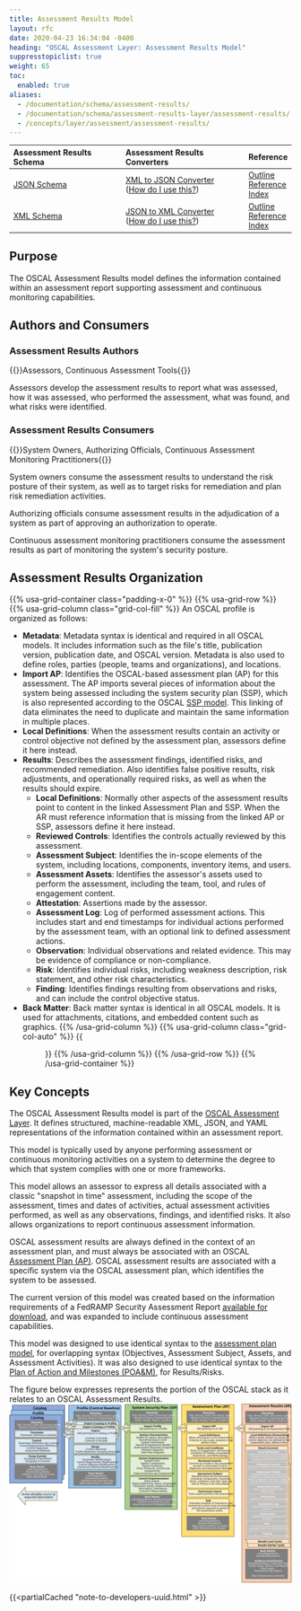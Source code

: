 ```yaml
---
title: Assessment Results Model
layout: rfc
date: 2020-04-23 16:34:04 -0400
heading: "OSCAL Assessment Layer: Assessment Results Model"
suppresstopiclist: true
weight: 65
toc:
  enabled: true
aliases:
  - /documentation/schema/assessment-results/
  - /documentation/schema/assessment-results-layer/assessment-results/
  - /concepts/layer/assessment/assessment-results/
---
```


| Assessment Results Schema | Assessment Results Converters | Reference
|:--- |:--- |:--- |
| [JSON Schema](https://pages.nist.gov/OSCAL-Reference/release-assets/latest/oscal_assessment-results_schema.json) | [XML to JSON Converter](https://pages.nist.gov/OSCAL-Reference/release-assets/latest/oscal_assessment-results_xml-to-json-converter.xsl)<br />([How do I use this?](https://github.com/usnistgov/OSCAL/blob/main/build/README.md#converters)) | [Outline](https://pages.nist.gov/OSCAL-Reference/models/latest/assessment-results/json-outline/)<br />[Reference](https://pages.nist.gov/OSCAL-Reference/models/latest/assessment-results/json-reference/)<br />[Index](https://pages.nist.gov/OSCAL-Reference/models/latest/assessment-results/json-index/) |
| [XML Schema](https://pages.nist.gov/OSCAL-Reference/release-assets/latest/oscal_assessment-results_schema.xsd) | [JSON to XML Converter](https://pages.nist.gov/OSCAL-Reference/release-assets/latest/oscal_assessment-results_json-to-xml-converter.xsl)<br />([How do I use this?](https://github.com/usnistgov/OSCAL/blob/main/build/README.md#converters)) | [Outline](https://pages.nist.gov/OSCAL-Reference/models/latest/assessment-results/xml-outline/)<br />[Reference](https://pages.nist.gov/OSCAL-Reference/models/latest/assessment-results/xml-reference/)<br />[Index](https://pages.nist.gov/OSCAL-Reference/models/latest/assessment-results/xml-index/) |

## Purpose

The OSCAL Assessment Results model defines the information contained within an assessment report supporting assessment and continuous monitoring capabilities.

## Authors and Consumers

### Assessment Results Authors

{{<callout>}}Assessors, Continuous Assessment Tools{{</callout>}}

Assessors develop the assessment results to report what was assessed, how it was assessed, who performed the assessment, what was found, and what risks were identified.

### Assessment Results Consumers

{{<callout>}}System Owners, Authorizing Officials, Continuous Assessment Monitoring Practitioners{{</callout>}}

System owners consume the assessment results to understand the risk posture of their system, as well as to target risks for remediation and plan risk remediation activities.

Authorizing officials consume assessment results in the adjudication of a system as part of approving an authorization to operate.

Continuous assessment monitoring practitioners consume the assessment results as part of monitoring the system's security posture.

##  Assessment Results Organization

{{% usa-grid-container class="padding-x-0" %}}
{{% usa-grid-row %}}
{{% usa-grid-column class="grid-col-fill" %}}
An OSCAL profile is organized as follows:
- **Metadata**: Metadata syntax is identical and required in all OSCAL models. It includes information such as the file's title, publication version, publication date, and OSCAL version. Metadata is also used to define roles, parties (people, teams and organizations), and locations.
- **Import AP**: Identifies the OSCAL-based assessment plan (AP) for this assessment. The AP imports several pieces of information about the system being assessed including the system security plan (SSP), which is also represented according to the OSCAL [SSP model](../../implementation/ssp/). This linking of data eliminates the need to duplicate and maintain the same information in multiple places.
- **Local Definitions**: When the assessment results contain an activity or control objective not defined by the assessment plan, assessors define it here instead.
- **Results**: Describes the assessment findings, identified risks, and recommended remediation. Also identifies false positive results, risk adjustments, and operationally required risks, as well as when the results should expire.
  - **Local Definitions**: Normally other aspects of the assessment results point to content in the linked Assessment Plan and SSP. When the AR must reference information that is missing from the linked AP or SSP, assessors define it here instead.
  - **Reviewed Controls**: Identifies the controls actually reviewed by this assessment.
  - **Assessment Subject**: Identifies the in-scope elements of the system, including locations, components, inventory items, and users.
  - **Assessment Assets**: Identifies the assessor's assets used to perform the assessment, including the team, tool, and rules of engagement content.
  - **Attestation**: Assertions made by the assessor.
  - **Assessment Log**: Log of performed assessment actions. This includes start and end timestamps for individual actions performed by the assessment team, with an optional link to defined assessment actions.
  - **Observation**: Individual observations and related evidence. This may be evidence of compliance or non-compliance.
  - **Risk**: Identifies individual risks, including weakness description, risk statement, and other risk characteristics.
  - **Finding**: Identifies findings resulting from observations and risks, and can include the control objective status.
- **Back Matter**: Back matter syntax is identical in all OSCAL models. It is used for attachments, citations, and embedded content such as graphics.
{{% /usa-grid-column %}}
{{% usa-grid-column class="grid-col-auto" %}}
{{<figure src="assessment-results-model.svg" alt="A diagram depicting the assessment results model. As described in the text, within the larger assessment results model box, it shows a metadata at the top, followed by an import AP box, objectives box, assessment subject box, assessment assets box, assessment activities box, results box, and finally a back matter box." class="maxw-full margin-top-0">}}
{{% /usa-grid-column %}}
{{% /usa-grid-row %}}
{{% /usa-grid-container %}}

## Key Concepts

The OSCAL Assessment Results model is part of the [OSCAL Assessment Layer](../). It defines structured, machine-readable XML, JSON, and YAML representations of the information contained within an assessment report.

This model is typically used by anyone performing assessment or continuous monitoring activities on a system to determine the degree to which that system complies with one or more frameworks.

This model allows an assessor to express all details associated with a classic "snapshot in time" assessment, including the scope of the assessment, times and dates of activities, actual assessment activities performed, as well as any observations, findings, and identified risks. It also allows organizations to report continuous assessment information.

OSCAL assessment results are always defined in the context of an assessment plan, and must always be associated with an OSCAL [Assessment Plan (AP)](../assessment-plan/). OSCAL assessment results are associated with a specific system via the OSCAL assessment plan, which identifies the system to be assessed.

The current version of this model was created based on the information requirements of a FedRAMP Security Assessment Report [available for download](https://www.fedramp.gov/assets/resources/templates/FedRAMP-Security-Assessment-Report-(SAR)-Template.docx), and was expanded to include continuous assessment capabilities.

This model was designed to use identical syntax to the [assessment plan model](../assessment-plan/), for overlapping syntax (Objectives, Assessment Subject, Assets, and Assessment Activities). It was also designed to use identical syntax to the [Plan of Action and Milestones (POA&M)](../poam/), for Results/Risks.

The figure below expresses represents the portion of the OSCAL stack as it relates to an OSCAL Assessment Results.
![A diagram representing the OSCAL stack from a assessment results' perspective.](OSCAL-stack-assessment_results.svg)

{{<partialCached "note-to-developers-uuid.html" >}}
